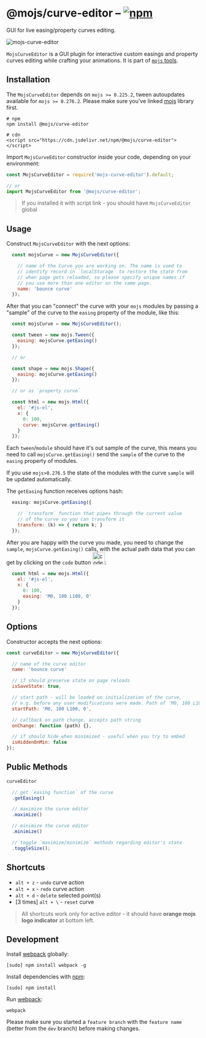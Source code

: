 # @mojs/curve-editor – [![npm](https://img.shields.io/npm/v/@mojs/curve-editor.svg)](https://www.npmjs.com/package/@mojs/curve-editor)

GUI for live easing/property curves editing.

![mojs-curve-editor](logo.png "mojs-curve-editor")

`MojsCurveEditor` is a GUI plugin for interactive custom easings and property curves editing while crafting your animations. It is part of [`mojs` tools](https://mojs.github.io/tools/).

## Installation

The `MojsCurveEditor` depends on `mojs >= 0.225.2`, tween autoupdates available for `mojs >= 0.276.2`. Please make sure you've linked [mojs](https://github.com/mojs/mojs) library first.

```console
# npm
npm install @mojs/curve-editor

# cdn
<script src="https://cdn.jsdelivr.net/npm/@mojs/curve-editor"></script>
```

Import `MojsCurveEditor` constructor inside your code, depending on your environment:

```javascript
const MojsCurveEditor = require('mojs-curve-editor').default;

// or
import MojsCurveEditor from '@mojs/curve-editor';
```

> If you installed it with script link - you should have `MojsCurveEditor` global

## Usage

Construct `MojsCurveEditor` with the next options:

```javascript
  const mojsCurve = new MojsCurveEditor({

    // name of the Curve you are working on. The name is used to
    // identify record in `localStorage` to restore the state from
    // when page gets reloaded, so please specify unique names if
    // you use more than one editor on the same page.
    name: 'bounce curve'
  });
```

After that you can "connect" the curve with your `mojs` modules by passing a "sample" of the curve to the `easing` property of the module, like this:

```javascript
  const mojsCurve = new MojsCurveEditor();

  const tween = new mojs.Tween({
    easing: mojsCurve.getEasing()
  });

  // or

  const shape = new mojs.Shape({
    easing: mojsCurve.getEasing()
  });

  // or as `property curve`

  const html = new mojs.Html({
    el: '#js-el',
    x: {
      0: 100,
      curve: mojsCurve.getEasing()
    }
  });

```

Each `tween`/`module` should have it's out sample of the curve, this means you need to call `mojsCurve.getEasing()` send the `sample` of the curve to the `easing` property of modules.  

If you use `mojs>0.276.5` the state of the modules with the curve `sample` will be updated automatically.

The `getEasing` function receives options hash:

```javascript
  easing: mojsCurve.getEasing({

    // `transform` function that pipes through the current value
    // of the curve so you can transform it
    transform: (k) => { return k; }
  });

```

After you are happy with the curve you made, you need to change the `sample`, `mojsCurve.getEasing()` calls, with the actual path data that you can get by clicking on the `code` button <img width="32" style="margin-bottom: -10px" src="https://github.com/mojs/mojs-curve-editor/blob/master/mockups/code-button.png?raw=true" alt="code button" />:

```javascript
  const html = new mojs.Html({
    el: '#js-el',
    x: {
      0: 100,
      easing: 'M0, 100 L100, 0'
    }
  });
```

## Options

Constructor accepts the next options:

```javascript
const curveEditor = new MojsCurveEditor({

  // name of the curve editor
  name: 'bounce curve'

  // if should preserve state on page reloads
  isSaveState: true,

  // start path - will be loaded on initialization of the curve,
  // e.g. before any user modifications were made. Path of 'M0, 100 L100, 0' is set by default.
  startPath: 'M0, 100 L100, 0',

  // callback on path change, accepts path string
  onChange: function (path) {},

  // if should hide when minimized - useful when you try to embed
  isHiddenOnMin: false
});
```

## Public Methods

```javascript
curveEditor

  // get `easing function` of the curve
  .getEasing()

  // maximize the curve editor
  .maximize()

  // minimize the curve editor
  .minimize()

  // toggle `maximize/minimize` methods regarding editor's state
  .toggleSize();
```

## Shortcuts

- `alt + z`  - `undo` curve action
- `alt + x`  - `redo` curve action
- `alt + d`  - `delete` selected point(s)
- [3 times] `alt + \`  - `reset` curve

> All shortcuts work only for active editor - it should have **orange mojs logo indicator** at bottom left.

## Development

Install [webpack](https://webpack.github.io/) globally:

```
[sudo] npm install webpack -g
```

Install dependencies with [npm](https://www.npmjs.com/):

```
[sudo] npm install
```

Run [webpack](https://webpack.github.io/):

```
webpack
```

Please make sure you started a `feature branch` with the `feature name` (better from the `dev` branch) before making changes.
